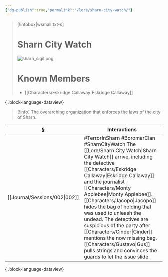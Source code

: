 ```yaml
---
{"dg-publish":true,"permalink":"/lore/sharn-city-watch/"}
---
```


> [!infobox|wsmall txt-s]
> # Sharn City Watch
> ![sharn_sigil.png](/img/user/z_attachments/sharn_sigil.png) 
> # Known Members
>  - [[Characters/Eskridge Callaway\|Eskridge Callaway]]
> 
{ .block-language-dataview}

>[!info] The overarching organization that enforces the laws of the city of Sharn.

| §                                | Interactions                                                                                                                                                                                                                                                                                                                                                                                                         |
| -------------------------------- | -------------------------------------------------------------------------------------------------------------------------------------------------------------------------------------------------------------------------------------------------------------------------------------------------------------------------------------------------------------------------------------------------------------------- |
| [[Journal/Sessions/002\|002]] | #TerrorInSharn #BoromarClan #SharnCityWatch The [[Lore/Sharn City Watch\|Sharn City Watch]] arrive, including the detective [[Characters/Eskridge Callaway\|Eskridge Callaway]] and the journalist [[Characters/Monty Applebee\|Monty Applebee]]. [[Characters/Jacopo\|Jacopo]] hides the bag of holding that was used to unleash the undead. The detectives are suspicious of the party after [[Characters/Cinder\|Cinder]] mentions the now missing bag. [[Characters/Gustavo\|Gus]] pulls strings and convinces the guards to let the issue slide. |

{ .block-language-dataview}
